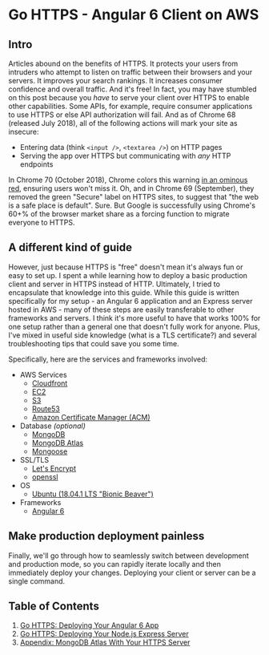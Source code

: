 # Go HTTPS - Angular 6 Client on AWS

## Intro

Articles abound on the benefits of HTTPS. It protects your users from intruders who attempt to listen on traffic between their browsers and your servers. It improves your search rankings. It increases consumer confidence and overall traffic. And it's free! In fact, you may have stumbled on this post because you _have_ to serve your client over HTTPS to enable other capabilities. Some APIs, for example, require consumer applications to use HTTPS or else API authorization will fail. And as of Chrome 68 (released July 2018), all of the following actions will mark your site as insecure:

- Entering data (think `<input />`, `<textarea />`) on HTTP pages
- Serving the app over HTTPS but communicating with _any_ HTTP endpoints

In Chrome 70 (October 2018), Chrome colors this warning [in an ominous red](https://blog.chromium.org/2018/05/evolving-chromes-security-indicators.html), ensuring users won't miss it. Oh, and in Chrome 69 (September), they removed the green "Secure" label on HTTPS sites, to suggest that "the web is a safe place is default". Sure. But Google is successfully using Chrome's 60+% of the browser market share as a forcing function to migrate everyone to HTTPS.

## A different kind of guide

However, just because HTTPS is "free" doesn't mean it's always fun or easy to set up. I spent a while learning how to deploy a basic production client and server in HTTPS instead of HTTP. Ultimately, I tried to encapsulate that knowledge into this guide. While this guide is written specifically for my setup - an Angular 6 application and an Express server hosted in AWS - many of these steps are easily transferable to other frameworks and servers. I think it's more useful to have that works 100% for one setup rather than a general one that doesn't fully work for anyone. Plus, I've mixed in useful side knowledge (what is a TLS certificate?) and several troubleshooting tips that could save you some time.

Specifically, here are the services and frameworks involved:
- AWS Services
    - [Cloudfront](https://aws.amazon.com/cloudfront/)
    - [EC2](https://aws.amazon.com/ec2/)
    - [S3](https://aws.amazon.com/s3/)
    - [Route53](https://aws.amazon.com/route53/)
    - [Amazon Certificate Manager (ACM)](https://aws.amazon.com/certificate-manager/)
- Database _(optional)_ 
    - [MongoDB](https://www.mongodb.com/cloud/atlas)
    - [MongoDB Atlas](https://www.mongodb.com/cloud/atlas)
    - [Mongoose](https://mongoosejs.com)
- SSL/TLS
    - [Let's Encrypt](https://letsencrypt.org/)
    - [openssl](https://www.openssl.org/)
- OS
    - [Ubuntu (18.04.1 LTS "Bionic Beaver")](http://releases.ubuntu.com/18.04/)
- Frameworks
    - [Angular 6](https://angular.io)

## Make production deployment painless

Finally, we'll go through how to seamlessly switch between development and production mode, so you can rapidly iterate locally and then immediately deploy your changes. Deploying your client or server can be a single command.

## Table of Contents

1. [Go HTTPS: Deploying Your Angular 6 App](HttpsClient.md)
2. [Go HTTPS: Deploying Your Node.js Express Server](HttpsServer.md)
3. [Appendix: MongoDB Atlas With Your HTTPS Server](HttpsMongo.md)